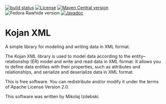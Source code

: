 [![build status](https://img.shields.io/github/actions/workflow/status/mizdebsk/kojan-xml/ci.yml?branch=master)](https://github.com/mizdebsk/kojan-xml/actions/workflows/ci.yml?query=branch%3Amaster)
[![License](https://img.shields.io/github/license/mizdebsk/kojan-xml.svg?label=License)](https://www.apache.org/licenses/LICENSE-2.0)
[![Maven Central version](https://img.shields.io/maven-central/v/io.kojan/kojan-xml.svg?label=Maven%20Central)](https://search.maven.org/artifact/io.kojan/kojan-xml)
![Fedora Rawhide version](https://img.shields.io/badge/dynamic/json?url=https%3A%2F%2Fmdapi.fedoraproject.org%2Frawhide%2Fpkg%2Fkojan-xml&query=%24.version&label=Fedora%20Rawhide)
[![Javadoc](https://javadoc.io/badge2/io.kojan/kojan-xml/javadoc.svg)](https://javadoc.io/doc/io.kojan/kojan-xml)

Kojan XML
=========

A simple library for modeling and writing data in XML format.

The Kojan XML library is used to model data according to the
entity–relationship (ER) model and write and read data in XML format.
It allows you to define data entities with their properties, such as
attributes and relationships, and serialize and deserialize data in
XML format.

This is free software. You can redistribute and/or modify it under the
terms of Apache License Version 2.0.

This software was written by Mikolaj Izdebski.
